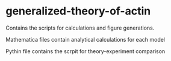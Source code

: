 # generalized-theory-of-actin
Contains the scripts for calculations and figure generations.

Mathematica files contain analytical calculations for each model

Pythin file contains the scrpit for theory-experiment comparison

